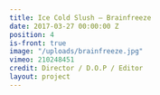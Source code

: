 ```yaml
---
title: Ice Cold Slush — Brainfreeze
date: 2017-03-27 00:00:00 Z
position: 4
is-front: true
image: "/uploads/brainfreeze.jpg"
vimeo: 210248451
credit: Director / D.O.P / Editor
layout: project
---
```



